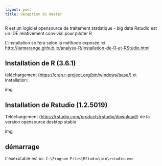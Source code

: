 ```yaml
---
layout: post
title: Réception du master
---
```


R est un logiciel opensource de traitement statistique - big data
Rstudio est un IDE relativement convivial pour piloter R

L'installation se fera selon la méthode exposée ici: http://larmarange.github.io/analyse-R/installation-de-R-et-RStudio.html

## Installation de R (3.6.1)

téléchargement (https://cran.r-project.org/bin/windows/base/) et installation:

img

## Installation de Rstudio (1.2.5019)

Téléchargement (https://rstudio.com/products/rstudio/download/) de la version opensource desktop stable

img

## démarrage

L'éxéxutable est ici:
`C:\Program Files\RStudio\bin\rstudio.exe`
